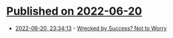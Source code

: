 # [Published on 2022-06-20](index.md)

* [2022-06-20, 23:34:13](https://news.ycombinator.com/item?id=31817677) - [Wrecked by Success? Not to Worry](https://journals.sagepub.com/doi/abs/10.1177/17456916211055637)
